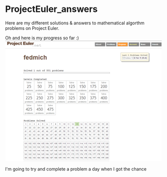 # ProjectEuler_answers
Here are my different solutions &amp; answers to mathematical algorthm problems on Project Euler.

Oh and here is my progress so far :)
![Progress](https://raw.githubusercontent.com/fedmich/ProjectEuler_answers/master/progress/update_fedmich.png)

I'm going to try and complete a problem a day when I got the chance